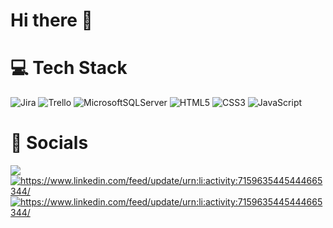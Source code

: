 # Hi there 👋

# :computer: Tech Stack
![Jira](https://img.shields.io/badge/jira-%230A0FFF.svg?style=for-the-badge&logo=jira&logoColor=white)
![Trello](https://img.shields.io/badge/Trello-%23026AA7.svg?style=for-the-badge&logo=Trello&logoColor=white)
![MicrosoftSQLServer](https://img.shields.io/badge/Microsoft%20SQL%20Server-CC2927?style=for-the-badge&logo=microsoft%20sql%20server&logoColor=white)
![HTML5](https://img.shields.io/badge/html5-%23E34F26.svg?style=for-the-badge&logo=html5&logoColor=white)
![CSS3](https://img.shields.io/badge/css3-%231572B6.svg?style=for-the-badge&logo=css3&logoColor=white)
![JavaScript](https://img.shields.io/badge/javascript-%23323330.svg?style=for-the-badge&logo=javascript&logoColor=%23F7DF1E)

# :iphone: Socials
<a href="https://linkedin.com/in/guicastellani/"> <img src="https://img.shields.io/badge/LinkedIn-0077B5?style=for-the-badge&logo=linkedin&logoColor=white"/> </a>
<a href="https://www.instagram.com/gui.castellani/"> <img src="https://img.shields.io/badge/Instagram-E4405F?style=for-the-badge&logo=instagram&logoColor=white" alt="https://www.linkedin.com/feed/update/urn:li:activity:7159635445444665344/" /> </a>
<a href="https://twitter.com/Guicastm"> <img src="https://img.shields.io/badge/Twitter-1DA1F2?style=for-the-badge&logo=twitter&logoColor=white" alt="https://www.linkedin.com/feed/update/urn:li:activity:7159635445444665344/" /> </a>
